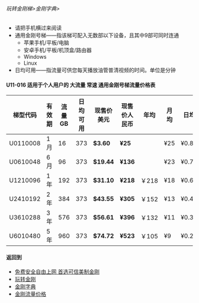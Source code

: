 ###### 玩转金刚梯>金刚字典>

- 请把手机横过来阅读
- 通用金刚号梯——指该梯可配入无数部以下设备，且其中9部可同时连通
  - 苹果手机/平板/电脑
  - 安卓手机/平板/机顶盒/路由器
  - Windows
  - Linux
- 日均可用——指流量可供您每天播放油管普清视频的时间。单位是分钟

#### U11-016 适用于个人用户的 大流量 常速 通用金刚号梯流量价格表

|梯型代码 |有效期|流量  GB|日均可用|现售价美元|现售价人民币|年均  |月均  |日均|
|--------|-----|------|--------------|------|-------|-----|-----|-----|
|U0110008 |1月	|16	|373	| <strong> $3.60 | <strong> ¥25	|	|¥25	|¥0.84|
|U0610048 |6月	|96	|373	| <strong> $19.44| <strong> ¥136| 	|¥23	|¥0.76|
|U1210096 |1年	|192	|373	| <strong> $31.10| <strong> ¥218|￥218	|¥18	|¥0.60|
|U2410192 |2年	|384	|373	| <strong> $43.55| <strong> ¥305|￥152	|¥13	|¥0.42|
|U3610288 |3年	|576	|373	| <strong> $56.61| <strong> ¥396|￥132	|¥11	|¥0.37|
|U6010480 |5年	|960	|373	| <strong> $74.72| <strong> ¥523|￥105	|¥9	|¥0.29|

#### 返回到
- [免费安全自由上网 首选可信美制金刚](https://github.com/a2zitpro/web/blob/master/%E5%BE%80%E5%90%8E%E7%BF%BB.md)
- [玩转金刚](https://github.com/a2zitpro/web/blob/master/LadderFree/A.md)
- [金刚字典](https://github.com/a2zitpro/web/blob/master/LadderFree/kkDictionary/KKDictionary.md)
- [金刚流量价格](https://github.com/a2zitpro/web/blob/master/LadderFree/kkDictionary/Price/KKDTPrice.md)
